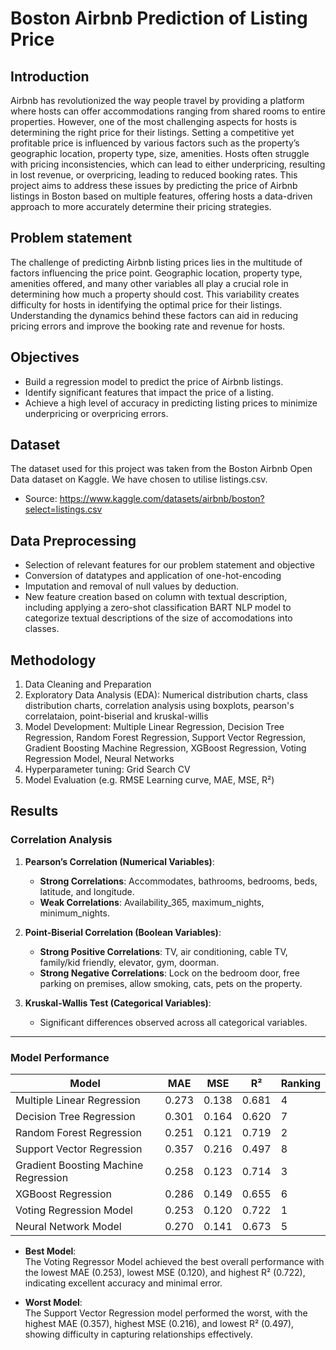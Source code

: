 # Boston Airbnb Prediction of Listing Price

## Introduction

Airbnb has revolutionized the way people travel by providing a platform where hosts can offer accommodations ranging from shared rooms to entire properties. However, one of the most challenging aspects for hosts is determining the right price for their listings. Setting a competitive yet profitable price is influenced by various factors such as the property’s geographic location, property type, size, amenities. Hosts often struggle with pricing inconsistencies, which can lead to either underpricing, resulting in lost revenue, or overpricing, leading to reduced booking rates. This project aims to address these issues by predicting the price of Airbnb listings in Boston based on multiple features, offering hosts a data-driven approach to more accurately determine their pricing strategies.

## Problem statement

The challenge of predicting Airbnb listing prices lies in the multitude of factors influencing the price point. Geographic location, property type, amenities offered, and many other variables all play a crucial role in determining how much a property should cost. This variability creates difficulty for hosts in identifying the optimal price for their listings. Understanding the dynamics behind these factors can aid in reducing pricing errors and improve the booking rate and revenue for hosts.

## Objectives

- Build a regression model to predict the price of Airbnb listings.​
- Identify significant features that impact the price of a listing.​
- Achieve a high level of accuracy in predicting listing prices to minimize underpricing or overpricing errors.​

## Dataset
The dataset used for this project was taken from the Boston Airbnb Open Data dataset on Kaggle. We have chosen to utilise listings.csv.  
- Source: https://www.kaggle.com/datasets/airbnb/boston?select=listings.csv


## Data Preprocessing
- Selection of relevant features for our problem statement and objective
- Conversion of datatypes and application of one-hot-encoding
- Imputation and removal of null values by deduction.
- New feature creation based on column with textual description, including applying a zero-shot classification BART NLP model to categorize textual descriptions of the size of accomodations into classes.


## Methodology
1. Data Cleaning and Preparation
3. Exploratory Data Analysis (EDA): Numerical distribution charts, class distribution charts, correlation analysis using boxplots, pearson's correlataion, point-biserial and kruskal-willis
4. Model Development: Multiple Linear Regression, Decision Tree Regression, Random Forest Regression, Support Vector Regression, Gradient Boosting Machine Regression, XGBoost Regression, Voting Regression Model, Neural Networks
5. Hyperparameter tuning: Grid Search CV
6. Model Evaluation (e.g. RMSE Learning curve, MAE, MSE, R²)

## Results

### Correlation Analysis
1. **Pearson’s Correlation (Numerical Variables)**:
   - **Strong Correlations**: Accommodates, bathrooms, bedrooms, beds, latitude, and longitude.
   - **Weak Correlations**: Availability_365, maximum_nights, minimum_nights.

2. **Point-Biserial Correlation (Boolean Variables)**:
   - **Strong Positive Correlations**: TV, air conditioning, cable TV, family/kid friendly, elevator, gym, doorman.
   - **Strong Negative Correlations**: Lock on the bedroom door, free parking on premises, allow smoking, cats, pets on the property.

3. **Kruskal-Wallis Test (Categorical Variables)**:
   - Significant differences observed across all categorical variables.

---

### Model Performance
| Model                               | MAE   | MSE   | R²    | Ranking |
|-------------------------------------|-------|-------|-------|---------|
| Multiple Linear Regression          | 0.273 | 0.138 | 0.681 | 4       |
| Decision Tree Regression            | 0.301 | 0.164 | 0.620 | 7       |
| Random Forest Regression            | 0.251 | 0.121 | 0.719 | 2       |
| Support Vector Regression           | 0.357 | 0.216 | 0.497 | 8       |
| Gradient Boosting Machine Regression| 0.258 | 0.123 | 0.714 | 3       |
| XGBoost Regression                  | 0.286 | 0.149 | 0.655 | 6       |
| Voting Regression Model             | 0.253 | 0.120 | 0.722 | 1       |
| Neural Network Model                | 0.270 | 0.141 | 0.673 | 5       |

- **Best Model**:  
  The Voting Regressor Model achieved the best overall performance with the lowest MAE (0.253), lowest MSE (0.120), and highest R² (0.722), indicating excellent accuracy and minimal error.  

- **Worst Model**:  
  The Support Vector Regression model performed the worst, with the highest MAE (0.357), highest MSE (0.216), and lowest R² (0.497), showing difficulty in capturing relationships effectively.



